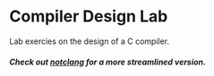 # Compiler Design Lab

Lab exercies on the design of a C compiler.

##### Check out [notclang](https://github.com/avikantz/notclang) for a more streamlined version.